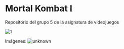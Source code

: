 # Mortal Kombat I
Repositorio del grupo 5 de la asignatura de videojuegos

![1](https://user-images.githubusercontent.com/91343476/154428636-0dce8e71-93b3-4e06-bc4c-e9fc9beae36b.png)

Imágenes:
![unknown](https://user-images.githubusercontent.com/79214939/161405364-21b42a45-765d-479f-8c05-0ea7dc566e1f.png)
